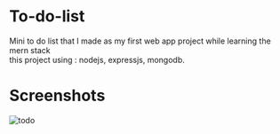 # To-do-list
Mini to do list that I made as my first web app project while learning the mern stack<br> 
this project using :
nodejs, expressjs, mongodb.

# Screenshots
![todo](https://user-images.githubusercontent.com/57573305/176672398-d32bf1fe-d239-4cf8-b45a-99900cd49180.PNG)

